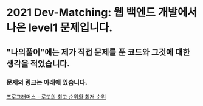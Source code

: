 # 2021 Dev-Matching: 웹 백엔드 개발에서 나온 level1 문제입니다.
## "나의풀이"에는 제가 직접 문제를 푼 코드와 그것에 대한 생각을 적었습니다.
### 문제의 링크는 아래에 있습니다.
<a href="https://programmers.co.kr/learn/courses/30/lessons/77484" target="_blank">프로그래머스 - 로또의 최고 순위와 최저 순위</a>
